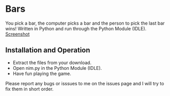 # Bars
You pick a bar, the computer picks a bar and the person to pick the last bar wins!
Written in Python and run through the Python Module (IDLE).
[Screenshot](Screenshot.jpg)

## Installation and Operation
- Extract the files from your download.
- Open nim.py in the Python Module (IDLE).
- Have fun playing the game.

Please report any bugs or isssues to me on the issues page and I will try to fix them in short order.

